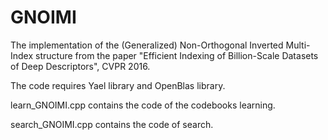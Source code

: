 # GNOIMI

The implementation of the (Generalized) Non-Orthogonal Inverted Multi-Index structure from the paper "Efficient Indexing of Billion-Scale Datasets of Deep Descriptors", CVPR 2016.

The code requires Yael library and OpenBlas library.

learn_GNOIMI.cpp contains the code of the codebooks learning.

search_GNOIMI.cpp contains the code of search.
